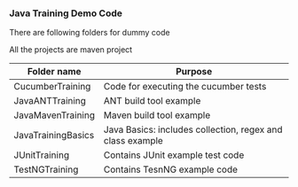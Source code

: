 ### Java Training Demo Code ###

There are following folders for dummy code

All the projects are maven project

| Folder name | Purpose |
| --- | --- |
| CucumberTraining | Code for executing the cucumber tests |
| JavaANTTraining | ANT build tool example |
| JavaMavenTraining | Maven build tool example |
| JavaTrainingBasics | Java Basics: includes collection, regex and class example |
| JUnitTraining | Contains JUnit example test code |
| TestNGTraining | Contains TesnNG example code |
